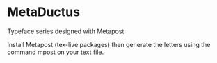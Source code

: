 # MetaDuctus
Typeface series designed with Metapost

Install Metapost (tex-live packages) then generate the letters using the command mpost on your text file.
